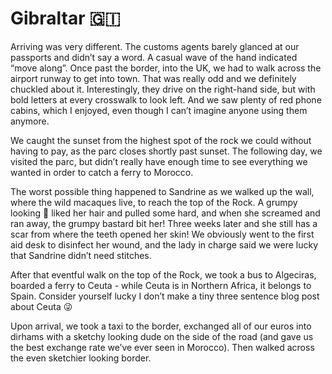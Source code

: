 # Gibraltar 🇬🇮

Arriving was very different. The customs agents barely glanced at our passports and didn’t say a word. A casual wave of the hand indicated “move along”. Once past the border, into the UK, we had to walk across the airport runway to get into town. That was really odd and we definitely chuckled about it. Interestingly, they drive on the right-hand side, but with bold letters at every crosswalk to look left. And we saw plenty of red phone cabins, which I enjoyed, even though I can’t imagine anyone using them anymore.

We caught the sunset from the highest spot of the rock we could without having to pay, as the parc closes shortly past sunset. The following day, we visited the parc, but didn’t really have enough time to see everything we wanted in order to catch a ferry to Morocco. 

The worst possible thing happened to Sandrine as we walked up the wall, where the wild macaques live, to reach the top of the Rock. A grumpy looking 🐒 liked her hair and pulled some hard, and when she screamed and ran away, the grumpy bastard bit her! Three weeks later and she still has a scar from where the teeth opened her skin! We obviously went to the first aid desk to disinfect her wound, and the lady in charge said we were lucky that Sandrine didn’t need stitches. 

After that eventful walk on the top of the Rock, we took a bus to Algeciras, boarded a ferry to Ceuta - while Ceuta is in Northern Africa, it belongs to Spain. Consider yourself lucky I don’t make a tiny three sentence blog post about Ceuta 😜 

Upon arrival, we took a taxi to the border, exchanged all of our euros into dirhams with a sketchy looking dude on the side of the road (and gave us the best exchange rate we’ve ever seen in Morocco). Then walked across the even sketchier looking border.
